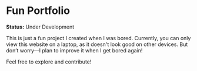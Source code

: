 # Fun Portfolio
**Status:** Under Development

This is just a fun project I created when I was bored. Currently, you can only view this website on a laptop, as it doesn't look good on other devices. But don’t worry—I plan to improve it when I get bored again!

Feel free to explore and contribute!
